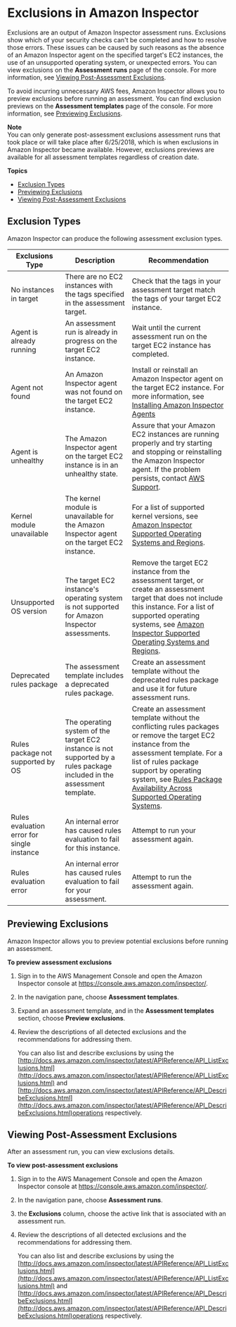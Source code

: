 # Exclusions in Amazon Inspector<a name="inspector_exclusions"></a>

Exclusions are an output of Amazon Inspector assessment runs\. Exclusions show which of your security checks can't be completed and how to resolve those errors\. These issues can be caused by such reasons as the absence of an Amazon Inspector agent on the specified target's EC2 instances, the use of an unsupported operating system, or unexpected errors\. You can view exclusions on the **Assessment runs** page of the console\. For more information, see [Viewing Post\-Assessment Exclusions](#exclusions-post-assessment)\.

To avoid incurring unnecessary AWS fees, Amazon Inspector allows you to preview exclusions before running an assessment\. You can find exclusion previews on the **Assessment templates** page of the console\. For more information, see [Previewing Exclusions](#exclusions-pre-assessment)\.

**Note**  
You can only generate post\-assessment exclusions assessment runs that took place or will take place after 6/25/2018, which is when exclusions in Amazon Inspector became available\. However, exclusions previews are available for all assessment templates regardless of creation date\.

**Topics**
+ [Exclusion Types](#exclusion_types)
+ [Previewing Exclusions](#exclusions-pre-assessment)
+ [Viewing Post\-Assessment Exclusions](#exclusions-post-assessment)

## Exclusion Types<a name="exclusion_types"></a>

Amazon Inspector can produce the following assessment exclusion types\.


| Exclusions Type | Description | Recommendation | 
| --- | --- | --- | 
|  No instances in target  |  There are no EC2 instances with the tags specified in the assessment target\.  |  Check that the tags in your assessment target match the tags of your target EC2 instance\.  | 
|  Agent is already running  |  An assessment run is already in progress on the target EC2 instance\.  | Wait until the current assessment run on the target EC2 instance has completed\. | 
|  Agent not found  |   An Amazon Inspector agent was not found on the target EC2 instance\.  |  Install or reinstall an Amazon Inspector agent on the target EC2 instance\. For more information, see [Installing Amazon Inspector Agents](inspector_installing-uninstalling-agents.md)   | 
|  Agent is unhealthy  |  The Amazon Inspector agent on the target EC2 instance is in an unhealthy state\.  |  Assure that your Amazon EC2 instances are running properly and try starting and stopping or reinstalling the Amazon Inspector agent\. If the problem persists, contact [AWS Support](https://console.aws.amazon.com/support/home)\.  | 
|  Kernel module unavailable  |  The kernel module is unavailable for the Amazon Inspector agent on the target EC2 instance\.  |  For a list of supported kernel versions, see [Amazon Inspector Supported Operating Systems and Regions](https://docs.aws.amazon.com/inspector/latest/userguide/inspector_supported_os_regions.html)\.  | 
|  Unsupported OS version  | The target EC2 instance's operating system is not supported for Amazon Inspector assessments\. |  Remove the target EC2 instance from the assessment target, or create an assessment target that does not include this instance\. For a list of supported operating systems, see [Amazon Inspector Supported Operating Systems and Regions](https://docs.aws.amazon.com/inspector/latest/userguide/inspector_supported_os_regions.html)\.  | 
|  Deprecated rules package  |  The assessment template includes a deprecated rules package\.  |  Create an assessment template without the deprecated rules package and use it for future assessment runs\.  | 
|  Rules package not supported by OS  |  The operating system of the target EC2 instance is not supported by a rules package included in the assessment template\.  |  Create an assessment template without the conflicting rules packages or remove the target EC2 instance from the assessment template\. For a list of rules package support by operating system, see [Rules Package Availability Across Supported Operating Systems](https://docs.aws.amazon.com/inspector/latest/userguide/inspector_rule-packages_across_os.html)\.   | 
|  Rules evaluation error for single instance  |  An internal error has caused rules evaluation to fail for this instance\.  |  Attempt to run your assessment again\.  | 
|  Rules evaluation error  |  An internal error has caused rules evaluation to fail for your assessment\.  | Attempt to run the assessment again\. | 

## Previewing Exclusions<a name="exclusions-pre-assessment"></a>

Amazon Inspector allows you to preview potential exclusions before running an assessment\.

**To preview assessment exclusions**

1. Sign in to the AWS Management Console and open the Amazon Inspector console at [https://console\.aws\.amazon\.com/inspector/](https://console.aws.amazon.com/inspector/)\.

1. In the navigation pane, choose **Assessment templates**\. 

1. Expand an assessment template, and in the **Assessment templates** section, choose **Preview exclusions**\.

1. Review the descriptions of all detected exclusions and the recommendations for addressing them\.

   You can also list and describe exclusions by using the [http://docs.aws.amazon.com/inspector/latest/APIReference/API_ListExclusions.html](http://docs.aws.amazon.com/inspector/latest/APIReference/API_ListExclusions.html) and [http://docs.aws.amazon.com/inspector/latest/APIReference/API_DescribeExclusions.html](http://docs.aws.amazon.com/inspector/latest/APIReference/API_DescribeExclusions.html)operations respectively\.

## Viewing Post\-Assessment Exclusions<a name="exclusions-post-assessment"></a>

After an assessment run, you can view exclusions details\.

**To view post\-assessment exclusions**

1. Sign in to the AWS Management Console and open the Amazon Inspector console at [https://console\.aws\.amazon\.com/inspector/](https://console.aws.amazon.com/inspector/)\.

1. In the navigation pane, choose **Assessment runs**\.

1.  the **Exclusions** column, choose the active link that is associated with an assessment run\.

1. Review the descriptions of all detected exclusions and the recommendations for addressing them\.

   You can also list and describe exclusions by using the [http://docs.aws.amazon.com/inspector/latest/APIReference/API_ListExclusions.html](http://docs.aws.amazon.com/inspector/latest/APIReference/API_ListExclusions.html) and [http://docs.aws.amazon.com/inspector/latest/APIReference/API_DescribeExclusions.html](http://docs.aws.amazon.com/inspector/latest/APIReference/API_DescribeExclusions.html)operations respectively\. 
